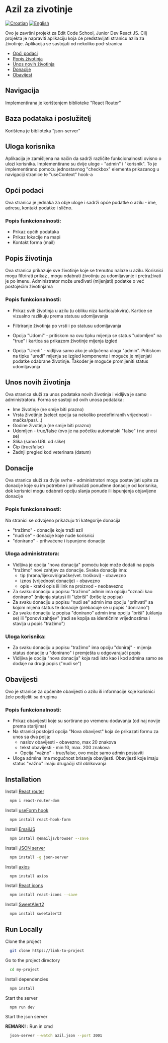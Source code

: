 # Azil za zivotinje
[![Croatian](https://img.shields.io/badge/lang-Croatian-green.svg)](https://github.com/MarinoBarada/Azil-za-zivotinje/blob/master/README.md)
[![English](https://img.shields.io/badge/lang-English-yellow.svg)](https://github.com/MarinoBarada/Azil-za-zivotinje/blob/master/README.en.md)


Ovo je završni projekt za Edit Code School, Junior Dev React JS. 
Cilj projekta je napraviti aplikaciju koja će predstavljati stranicu azila za životinje. Aplikacija se sastojati od nekoliko pod-stranica

- [Opći podaci](#opći-podaci)
- [Popis životinja](#popis-životinja)
- [Unos novih životinja](#unos-novih-životinja)
- [Donacije](#donacije)
- [Obavijest](#obavijesti)

## Navigacija

Implementirana je korištenjem biblioteke "React Router"

## Baza podataka i poslužitelj

Korištena je  biblioteka "json-server"

## Uloga korisnika

Aplikacija je zamišljena na način da sadrži različite funkcionalnosti ovisno o ulozi korisnika. Implementirane su dvije uloge - "admin" i "korisnik". To je implementirano pomoću jednostavnog "checkbox" elementa prikazanog u navigaciji stranice te "useContext" hook-a

## Opći podaci

Ova stranica je jednaka za obje uloge i sadrži opće podatke o azilu - ime, adresu, kontakt podatke i slično.

### Popis funkcionalnosti:

- Prikaz općih podataka 
- Prikaz lokacije na mapi
- Kontakt forma (mail)

## Popis životinja

Ova stranica prikazuje sve životinje koje se trenutno nalaze u azilu. Korisnici mogu filtrirati prikaz , mogu odabrati životinju za udomljavanje i pretraživati je po imenu. Administrator može uređivati (mijenjati) podatke o već postojećim životinjama

### Popis funkcionalnosti:

- Prikaz svih životinja u azilu (u obliku  niza kartica/okvira). Kartice se vizualno razlikuju prema statusu udomljavanja

- Filtriranje životinja po vrsti i po statusu udomljavanja

- Opcija "Udomi" - pritiskom na ovu tipku mijenja se status "udomljen" na "true" i kartica sa prikazom životinje mijenja izgled

- Opcija "Uredi" - vidljiva samo ako je uključena uloga "admin". Pritiskom na tipku "uredi" mijenja se izgled komponente i moguće je mijenjati podatke odabrane životinje. Također je moguće promijeniti status udomljavanja

## Unos novih životinja

Ova stranica služi za unos podataka novih životinja i vidljiva je samo administratoru. Forma se sastoji od ovih unosa podataka: 

- Ime životinje (ne smije biti prazno)
- Vrsta životinje (select opcija sa nekoliko predefiniranih vrijednosti - mačka/pas/…)
- Godine životinja (ne smije biti prazno)
- Udomljen - true/false (ovo je na početku automatski "false" i ne unosi se)
- Slika (samo URL od slike)
- Čip (true/false)
- Zadnji pregled kod veterinara (datum)

## Donacije

Ova stranica služi za dvije svrhe - administratori mogu postavljati upite za donacije koje su im potrebne i prihvaćati ponuđene donacije od korisnika, dok korisnici mogu odabrati opciju slanja ponude ili ispunjenja objavljene donacije

### Popis funkcionalnosti:

Na stranici se odvojeno prikazuju tri kategorije donacija
- "tražimo" - donacije koje traži azil
- "nudi se" - donacije koje nude korisnici
- "donirano" - prihvaćene i ispunjene donacije

### Uloga administratora:

- Vidljiva je opcija "nova donacija" pomoću koje može dodati na popis "tražimo" novi zahtjev za donacije. Svaka donacija ima:
  - tip (hrana/lijekovi/igračke/vet. troškovi) - obavezno
  - iznos (vrijednost donacije) - obavezno
  - opis - kratki opis ili link na proizvod - neobavezno
- Za svaku donaciju u popisu "tražimo" admin ima opciju "označi kao donirano" (mijenja status) ili "izbriši" (briše iz popisa)
- Za svaku donaciju u popisu "nudi se" admin ima opciju "prihvati" sa kojom mijena status te donacije (prebacuje se u popis "donirano")
- Za svaku donaciju iz popisa "donirano" admin ima opciju "briši" (uklanja se) ili "ponovi zahtjev" (radi se kopija sa identičnim vrijednostima i stavlja u popis "tražimo")

### Uloga korisnika:

- Za svaku donaciju u popisu "tražimo" ima opciju "doniraj" - mijenja status donacije u "donirano" i premješta u odgovarajući popis
- Vidljiva je opcija "nova donacija" koja radi isto kao i kod admina samo se dodaje na drugi popis ("nudi se")


## Obavijesti

Ovo je stranice za općenite obavijesti o azilu ili informacije koje korisnici žele podijeliti sa drugima

### Popis funkcionalnosti:

- Prikaz obavijesti koje su sortirane po vremenu dodavanja (od naj novije prema starijima)
- Na stranici postojati opcija "Nova obavijest" koja će prikazati formu za unos sa dva polja:
  - naslov obavijesti - obavezno, max 20 znakova
  - tekst obavijesti - min 10, max. 200 znakova
  - Opcija "važno" - true/false, ovo može samo admin postaviti
- Uloga admina ima mogućnost brisanja obavijesti. Obavijesti koje imaju status "važno" imaju drugačiji stil oblikovanja

## Installation

Install [React router](https://reactrouter.com/en/main/start/tutorial)

```bash
  npm i react-router-dom
```

Install [useForm hook](https://react-hook-form.com/get-started/) 

```bash
  npm install react-hook-form
```

Install [EmailJS](https://www.emailjs.com/docs/sdk/installation/)

```bash
  npm install @emailjs/browser --save
```

Install [JSON server](https://www.npmjs.com/package/json-server?activeTab=readme)

```bash
  npm install -g json-server
```

Install [axios](https://www.npmjs.com/package/axios)

```bash
  npm install axios
```

Install [React icons](https://react-icons.github.io/react-icons/)

```bash
  npm install react-icons --save
```

Install [SweetAlert2](https://sweetalert2.github.io/#download)

```bash
  npm install sweetalert2
```
    
## Run Locally

Clone the project

```bash
  git clone https://link-to-project
```

Go to the project directory

```bash
  cd my-project
```

Install dependencies

```bash
  npm install
```

Start the server

```bash
  npm run dev
```

Start the json server

**REMARK!** : Run in cmd
```bash
  json-server --watch azil.json --port 3001
```

